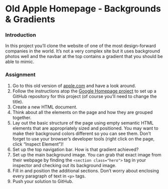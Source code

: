 # Old Apple Homepage - Backgrounds & Gradients

### Introduction

In this project you’ll clone the website of one of the most design-forward companies in the world. It’s not a very complex site but it uses background photos well and the navbar at the top contains a gradient that you should be able to mimic.

### Assignment

1. Go to this old version of [apple.com](https://web.archive.org/web/20140301004610/http://www.apple.com/) and have a look around.
2. Follow the instructions atop the [Google Homepage project](https://www.theodinproject.com/courses/web-development-101/lessons/html-css) to set up a GitHub repository for this project (of course you’ll need to change the title).
3. Create a new HTML document.
4. Think about all the elements on the page and how they are grouped together.
5. Lay out the basic structure of the page using empty semantic HTML elements that are appropriately sized and positioned. You may want to make their background colors different so you can see them. Don’t forget to use your browser’s developer tools (right click on the page, click “Inspect Element”)!
6. Set up the top navigation bar. How is that gradient achieved?
7. Set up the main background image. You can grab that exact image from their webpage by finding the `<section class="hero">` tag in your inspector and checking out its background image.
8. Fill in and position the additional sections. Don’t worry about enclosing every paragraph of text in `<p>` tags.
9. Push your solution to GitHub.
